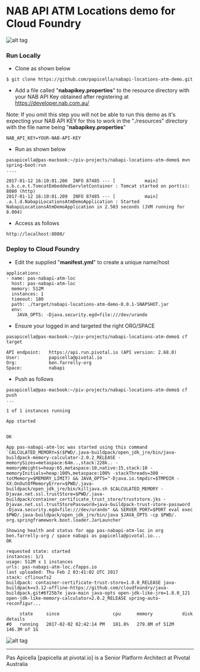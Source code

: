 <h1> NAB API ATM Locations demo for Cloud Foundry </h1>

![alt tag](https://dl.dropboxusercontent.com/u/15829935/platform-demos/images/piv-nabapi-3.png)

<h3> Run Locally </h3>

- Clone as shown below

```
$ git clone https://github.com/papicella/nabapi-locations-atm-demo.git
```

- Add a file called "**nabapikey.properties**" to the resource directory with your NAB API Key obtained after registering 
at https://developer.nab.com.au/

Note: If you omit this step you will not be able to run this demo as it's expecting your NAB API KEY for this to work
in the "./resources" directory with the file name being "**nabapikey.properties**"

```
NAB_API_KEY=YOUR-NAB-API-KEY
```

- Run as shown below

```
pasapicella@pas-macbook:~/piv-projects/nabapi-locations-atm-demo$ mvn spring-boot:run
....

2017-01-12 16:10:01.206  INFO 87485 --- [           main] s.b.c.e.t.TomcatEmbeddedServletContainer : Tomcat started on port(s): 8080 (http)
2017-01-12 16:10:01.209  INFO 87485 --- [           main] .a.l.d.NabapiLocationsAtmDemoApplication : Started NabapiLocationsAtmDemoApplication in 2.503 seconds (JVM running for 8.004)

```

- Access as follows

```
http://localhost:8080/
```
<h3> Deploy to Cloud Foundry </h3>

- Edit the supplied "**manifest.yml**" to create a unique name/host 

```
applications:
- name: pas-nabapi-atm-loc
  host: pas-nabapi-atm-loc
  memory: 512M
  instances: 1
  timeout: 180
  path: ./target/nabapi-locations-atm-demo-0.0.1-SNAPSHOT.jar
  env:
    JAVA_OPTS: -Djava.security.egd=file:///dev/urando
```

- Ensure your logged in and targeted the right ORG/SPACE

```
pasapicella@pas-macbook:~/piv-projects/nabapi-locations-atm-demo$ cf target

API endpoint:   https://api.run.pivotal.io (API version: 2.68.0)
User:           papicella@pivotal.io
Org:            ben.farrelly-org
Space:          nabapi
```

- Push as follows

```
pasapicella@pas-macbook:~/piv-projects/nabapi-locations-atm-demo$ cf push
...

1 of 1 instances running

App started


OK

App pas-nabapi-atm-loc was started using this command `CALCULATED_MEMORY=$($PWD/.java-buildpack/open_jdk_jre/bin/java-buildpack-memory-calculator-2.0.2_RELEASE -memorySizes=metaspace:64m..,stack:228k.. -memoryWeights=heap:65,metaspace:10,native:15,stack:10 -memoryInitials=heap:100%,metaspace:100% -stackThreads=300 -totMemory=$MEMORY_LIMIT) && JAVA_OPTS="-Djava.io.tmpdir=$TMPDIR -XX:OnOutOfMemoryError=$PWD/.java-buildpack/open_jdk_jre/bin/killjava.sh $CALCULATED_MEMORY -Djavax.net.ssl.trustStore=$PWD/.java-buildpack/container_certificate_trust_store/truststore.jks -Djavax.net.ssl.trustStorePassword=java-buildpack-trust-store-password -Djava.security.egd=file:///dev/urando" && SERVER_PORT=$PORT eval exec $PWD/.java-buildpack/open_jdk_jre/bin/java $JAVA_OPTS -cp $PWD/. org.springframework.boot.loader.JarLauncher`

Showing health and status for app pas-nabapi-atm-loc in org ben.farrelly-org / space nabapi as papicella@pivotal.io...
OK

requested state: started
instances: 1/1
usage: 512M x 1 instances
urls: pas-nabapi-atm-loc.cfapps.io
last uploaded: Thu Feb 2 03:41:02 UTC 2017
stack: cflinuxfs2
buildpack: container-certificate-trust-store=1.0.0_RELEASE java-buildpack=v3.12-offline-https://github.com/cloudfoundry/java-buildpack.git#6f25b7e java-main java-opts open-jdk-like-jre=1.8.0_121 open-jdk-like-memory-calculator=2.0.2_RELEASE spring-auto-reconfigur...

     state     since                    cpu      memory           disk           details
#0   running   2017-02-02 02:42:14 PM   181.8%   279.8M of 512M   146.3M of 1G
```

![alt tag](https://dl.dropboxusercontent.com/u/15829935/platform-demos/images/piv-nabapi-4.png)

<hr />
Pas Apicella [papicella at pivotal.io] is a Senior Platform Architect at Pivotal Australia 